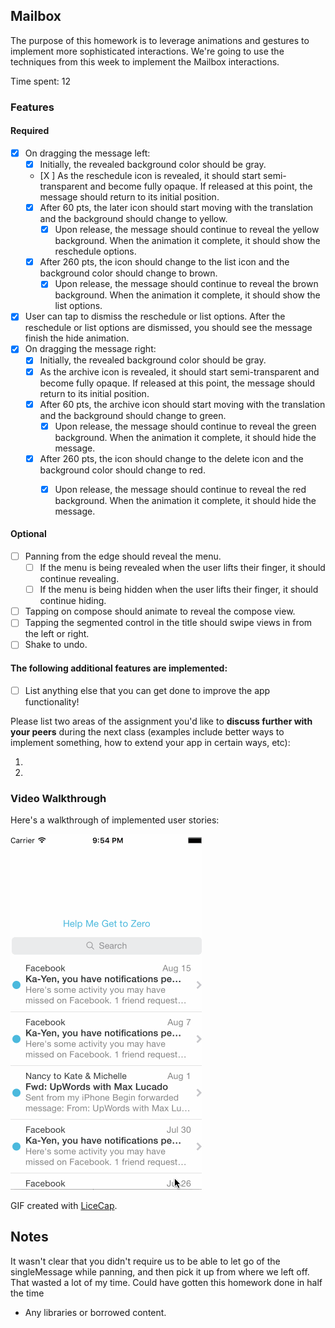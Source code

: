 ## Mailbox

The purpose of this homework is to leverage animations and gestures to implement more sophisticated interactions. We're going to use the techniques from this week to implement the Mailbox interactions.

Time spent: 12

### Features

#### Required

- [X] On dragging the message left:
  - [X] Initially, the revealed background color should be gray.
  - [X ] As the reschedule icon is revealed, it should start semi-transparent and become fully opaque. If released at this point, the message should return to its initial position.
  - [X] After 60 pts, the later icon should start moving with the translation and the background should change to yellow.
    - [X] Upon release, the message should continue to reveal the yellow background. When the animation it complete, it should show the reschedule options.
  - [X] After 260 pts, the icon should change to the list icon and the background color should change to brown.
    - [X] Upon release, the message should continue to reveal the brown background. When the animation it complete, it should show the list options.

- [X] User can tap to dismiss the reschedule or list options. After the reschedule or list options are dismissed, you should see the message finish the hide animation.
- [X] On dragging the message right:
  - [X] Initially, the revealed background color should be gray.
  - [X] As the archive icon is revealed, it should start semi-transparent and become fully opaque. If released at this point, the message should return to its initial position.
  - [X] After 60 pts, the archive icon should start moving with the translation and the background should change to green.
    - [X] Upon release, the message should continue to reveal the green background. When the animation it complete, it should hide the message.
  - [X] After 260 pts, the icon should change to the delete icon and the background color should change to red.
    - [X] Upon release, the message should continue to reveal the red background. When the animation it complete, it should hide the message.


#### Optional

- [ ] Panning from the edge should reveal the menu.
  - [ ] If the menu is being revealed when the user lifts their finger, it should continue revealing.
  - [ ] If the menu is being hidden when the user lifts their finger, it should continue hiding.
- [ ] Tapping on compose should animate to reveal the compose view.
- [ ] Tapping the segmented control in the title should swipe views in from the left or right.
- [ ] Shake to undo.

#### The following **additional** features are implemented:

- [ ] List anything else that you can get done to improve the app functionality!

Please list two areas of the assignment you'd like to **discuss further with your peers** during the next class (examples include better ways to implement something, how to extend your app in certain ways, etc):

1. 
2. 

### Video Walkthrough 

Here's a walkthrough of implemented user stories:

<img src='https://github.com/buctik/Mailbox/blob/master/MailboxDemo.gif' title='Video Walkthrough' width='' alt='Video Walkthrough' />

GIF created with [LiceCap](http://www.cockos.com/licecap/).

## Notes

It wasn't clear that you didn't require us to be able to let go of the singleMessage while panning, and then pick it up from where we left off.
That wasted a lot of my time. Could have gotten this homework done in half the time

* Any libraries or borrowed content.
